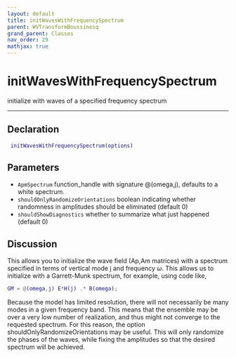```yaml
---
layout: default
title: initWavesWithFrequencySpectrum
parent: WVTransformBoussinesq
grand_parent: Classes
nav_order: 29
mathjax: true
---
```


#  initWavesWithFrequencySpectrum

initialize with waves of a specified frequency spectrum


---

## Declaration
```matlab
 initWavesWithFrequencySpectrum(options)
```
## Parameters
+ `ApmSpectrum`  function_handle with signature @(omega,j), defaults to a white spectrum.
+ `shouldOnlyRandomizeOrientations`  boolean indicating whether randomness in amplitudes should be eliminated (default 0)
+ `shouldShowDiagnostics`  whether to summarize what just happened (default 0)

## Discussion

  This allows you to initialize the wave field (Ap,Am matrices)
  with a spectrum specified in terms of vertical mode j and
  frequency $\omega$. This allows us to initialize with a
  Garrett-Munk spectrum, for example, using code like,
 
  ```matlab
  GM = @(omega,j) E*H(j) .* B(omega);
  ```
  
  Because the model has limited resolution, there will not
  necessarily be many modes in a given frequency band. This
  means that the ensemble may be over a very low number of
  realization, and thus might not converge to the requested
  spectrum. For this reason, the option
  shouldOnlyRandomizeOrientations may be useful. This will only
  randomize the phases of the waves, while fixing the
  amplitudes so that the desired spectrum will be achieved.
 
          
